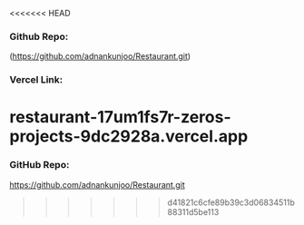 <<<<<<< HEAD
### Github Repo:
(https://github.com/adnankunjoo/Restaurant.git)

### Vercel Link:
restaurant-17um1fs7r-zeros-projects-9dc2928a.vercel.app
=======
### GitHub Repo:
https://github.com/adnankunjoo/Restaurant.git
>>>>>>> d41821c6cfe89b39c3d06834511b88311d5be113
